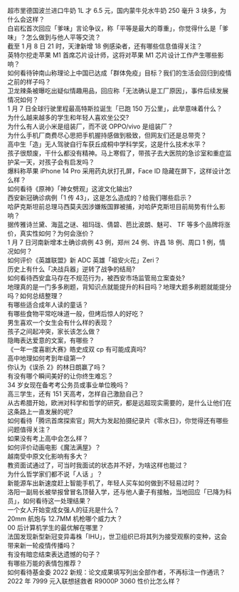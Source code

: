 超市里德国波兰进口牛奶 1L 才 6.5 元，国内蒙牛兑水牛奶 250 毫升 3 块多，为什么会这样？  
白岩松首次回应「爹味」言论争议，称「平等是最大的尊重」，你觉得什么是「爹味」？怎么做到与他人平等交流？  
截至 1 月 8 日 21 时，天津新增 18 例感染者，还有哪些信息值得关注？  
英特尔挖走苹果 M1 首席芯片设计师，这将对苹果 M1 芯片设计工作产生哪些影响？  
如何看待钟南山称理论上中国已达成「群体免疫」目标？我们的生活会回归到疫情之前的样子吗？  
卫龙辣条被曝吃出疑似情趣用品，回应称「无法确认是工厂原因」，事件后续发展情况如何？  
1 月 7 日全球行驶里程最高特斯拉诞生「已跑 150 万公里」，此举意味着什么？  
为什么越来越多的学生和年轻人喜欢坐公交?  
为什么有人说小米是组装厂，而不说 OPPO/vivo 是组装厂？  
为什么手机厂商费尽心思把手机握持感做到极致，但网友们还是总带壳？  
高中生「造」无人驾驶自行车获丘成桐中学科学奖，这是什么技术水平？  
孩子很颓废，干什么都没有精神。马上寒假了，带孩子去大医院的急诊室和重症监护呆一天，对孩子会有启发吗？  
爆料称苹果 iPhone 14 Pro 采用药丸状打孔屏，Face ID 隐藏在屏下，这样设计怎么样？  
如何看待《原神》「神女劈观」这波文化输出?  
西安新冠确诊病例「1 传 43」，这是怎么造成的？给我们哪些启示？  
哈萨克斯坦前总理马西莫夫因涉嫌叛国罪被捕，对哈萨克斯坦目前局势有什么影响？  
据传雅诗兰黛、海蓝之谜、祖玛珑、倩碧、芭比波朗、魅可、 TF 等多个品牌将涨价，真实性如何？为何会涨价？  
1 月 7 日河南新增本土确诊病例 43 例，郑州 24 例、许昌 18 例、周口 1 例，情况如何？  
如何评价《英雄联盟》新 ADC 英雄「祖安火花」Zeri？  
历史上有什么「决战兵器」逆转了战争的结局?  
如何看待西安盒马存在不规范行为，被西安市场监管局立案查处?  
地理真的是一门多多刷题，背知识点就能提升的科目吗？地理大题多刷题就能提分吗？如何总结整理？  
有哪些适合成年人读的童话？  
有哪些食物平常吃味道一般，但烤后惊人的好吃？  
男生喜欢一个女生会有什么样的表现？  
孩子之间起冲突，家长该怎么做？  
隐晦表达爱意的文案，有哪些？  
《一年一度喜剧大赛》皓史成双 cp 有可能成真吗?  
高中地理如何考到年级第一?  
你认为《误杀 2》的林日朗赢了吗？  
有没有哪个瞬间美好的让你终生难忘？  
34 岁女现在备考考公务员或事业单位晚吗？  
高三学生，还有 151 天高考，怎样自己激励自己？  
从古希腊开始，欧洲对科学和哲学的研究，都是远超现实需要的，是什么让他们在这条路上一直发展的呢?  
如何看待「腾讯首席探索官」网大为发起拍摄纪录片《零水日》，你觉得还有哪些问题值得关注？  
如果没有考上高中会怎么样？  
如何评价动画电影《魔法满屋》？  
越南受中原文化影响有多大？  
教资面试通过了，可当时我面试的状态并不好，为啥这样也能过？  
为什么哲学家们都不说「人话 」？  
新能源车出新速度赶上智能手机了，年轻人买车如何做到不轻易过时？  
洛阳一副局长被举报曾冒名顶替入学，还与他人妻子有接触，当地回应「已降为科员」，如何看待这一处理结果？  
一个女人开始变成女强人的征兆是什么？  
20mm 航炮与 12.7MM 机枪哪个威力大？  
00 后计算机学生的最优解在哪里？  
法国发现新型新冠变异毒株「IHU」，世卫组织已将其列为接受观察的变种，这会带来新一轮疫情传播吗？  
有没有暗恋结束表达遗憾的句子？  
有哪些万能的表情包推荐？  
如何看待基金委 2022 新规：论文成果填写列出全部作者，不再标注一作通讯？  
2022 年 7999 元入联想拯救者 R9000P 3060 性价比怎么样？  
